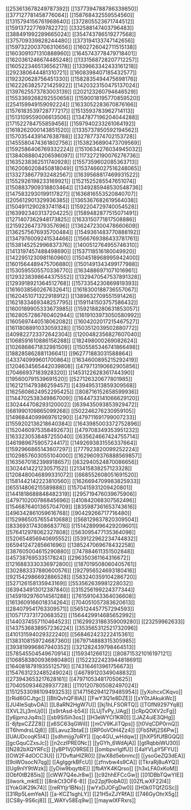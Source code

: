 [[253613678249787392]]
[[1377394788786339850]]
[[377127781458776064]]
[[158768432559554560]]
[[1315794156761968640]]
[[372805523671744512]]
[[159137227769782272]]
[[332588147403796483]]
[[388491992289665024]]
[[354743786519277568]]
[[375709339828244480]]
[[373194133747142656]]
[[1597322003706310656]]
[[1602726042711515138]]
[[1603091071310888960]]
[[1645743778479718401]]
[[1620361246674485248]]
[[1331568728207712257]]
[[1605223465136562178]]
[[1339663342433161218]]
[[292380644481310721]]
[[1608398407185432577]]
[[192320628756451330]]
[[1582835494475698176]]
[[1622263825721425922]]
[[1420323150475137024]]
[[1397625573783003139]]
[[202123260794646529]]
[[1553369268292550656]]
[[1590018195770859520]]
[[254159949159092224]]
[[1633052283670876166]]
[[1576183539728777217]]
[[1513593783962714113]]
[[1513109559006613506]]
[[1347877196204044288]]
[[171522784755859456]]
[[1597940233261064192]]
[[1618262000143851520]]
[[1335737850592194562]]
[[1570354439147638788]]
[[327877374702153728]]
[[1455580474361802756]]
[[1538236890473709569]]
[[1592586406769332224]]
[[1510634276034945032]]
[[1384088804206596097]]
[[1173272190076276736]]
[[1635238362511740928]]
[[1557359602085363713]]
[[1620080208450818049]]
[[1537466027516248065]]
[[1332738677932482567]]
[[1639568817469931522]]
[[1552926198233169921]]
[[1521525285547651074]]
[[1508837909318803464]]
[[1349285948530548736]]
[[1475832930199117827]]
[[1636816553520840707]]
[[205612901329936385]]
[[1365367682619564038]]
[[1504911290283741184]]
[[1592204729740054528]]
[[1639923403137204225]]
[[1589482877515071491]]
[[1271407362948173825]]
[[1633150771817508886]]
[[215922647379357696]]
[[1362472300478660609]]
[[1362575676935700484]]
[[1549361483770888192]]
[[1347976009241534466]]
[[1566769386433781761]]
[[1538145252996837376]]
[[1400512764955746310]]
[[1413197457488498690]]
[[1537118516180049920]]
[[1422951230981160960]]
[[1504518968995942400]]
[[1601564489475706880]]
[[1501491343499177988]]
[[1530595505570336770]]
[[1634886971071016961]]
[[1293238398644375552]]
[[1329470547537891328]]
[[1293918921364512768]]
[[1573354230869819393]]
[[1616038560267632641]]
[[1618300188736557067]]
[[1620451071322918912]]
[[1389632709551591426]]
[[1621833469348257795]]
[[1591141503757586432]]
[[1600189905333673985]]
[[1592188280631853057]]
[[1628057286760402944]]
[[1619103973050580992]]
[[1605697440518062082]]
[[1604202017215467527]]
[[1611808891033059328]]
[[1503512039502880772]]
[[409822723372642304]]
[[1200482356827607040]]
[[1068591610886156288]]
[[182498000269082624]]
[[1026868671832981509]]
[[1505585346741866498]]
[[188285862881136641]]
[[962771883031588864]]
[[433740999601700864]]
[[1634600895215292419]]
[[1204634565442039808]]
[[479713190662905856]]
[[70466937183928320]]
[[1453122628361744390]]
[[195600791539691520]]
[[527126320677801985]]
[[1621211479386259457]]
[[439495313859309568]]
[[1625608624952295425]]
[[808716152658599936]]
[[1144702538349867009]]
[[1644733141066629120]]
[[302444708293120002]]
[[639435093853929472]]
[[681990109865099268]]
[[502246276230959105]]
[[1496844099969761290]]
[[479711691799007233]]
[[1559202136218640384]]
[[1643985003372752896]]
[[1520460975358492673]]
[[479708349353951232]]
[[1633230538487255040]]
[[635624667424755714]]
[[461989675905724417]]
[[1492693831556337664]]
[[1592966865143607297]]
[[777923820099252224]]
[[1029857603055104000]]
[[1629609376888569857]]
[[1635670182398918657]]
[[632940524870086656]]
[[302441422123057152]]
[[213415838257123328]]
[[1208480046899331072]]
[[668552608051691520]]
[[1581442142223810560]]
[[1626694709983825933]]
[[65514806215589888]]
[[1570415931209420801]]
[[1441818688848482319]]
[[295719476039675906]]
[[479710200786845696]]
[[410842068307562496]]
[[1546876401365704709]]
[[835987361653743616]]
[[496342861059616768]]
[[90429266717716480]]
[[1529865057655410688]]
[[568129837820309504]]
[[833693174308683776]]
[[1514289996429209601]]
[[576412978062327808]]
[[563095477135364098]]
[[520654856940695552]]
[[539122962234744832]]
[[65941247285661696]]
[[1385247069678432258]]
[[387605004615290880]]
[[747884611351502848]]
[[45738769533517824]]
[[296350361164316672]]
[[1216883330336972800]]
[[187019508060405761]]
[[302883337880600576]]
[[927956524693180416]]
[[921542986692886528]]
[[583240359104286720]]
[[527126158135943169]]
[[553562639981228032]]
[[639434913012387840]]
[[315256199224377344]]
[[1459192976014561288]]
[[761591043364036608]]
[[1613609166018314264]]
[[704051057383620613]]
[[284079541763309571]]
[[565124457757294593]]
[[105717373172068352]]
[[1564429914685652992]]
[[1440374557110464523]]
[[1629923186359009280]]
[[23259962633]]
[[1437536838957236224]]
[[353565312521732096]]
[[410131594029322240]]
[[568462423222415361]]
[[1383108159724687360]]
[[679714888315305985]]
[[393819996867940352]]
[[321282439798464513]]
[[578545504549670914]]
[[15934126612]]
[[808715321016197121]]
[[1068583800936980480]]
[[1522322423944818691]]
[[1640818791935512579]]
[[743164613961756673]]
[[1547631232485249024]]
[[46789120349048832]]
[[273943653217628161]]
[[479710534817050625]]
[[704050934628937728]]
[[1101207805082497024]]
[[1512533098109493253]]
[[1471562941279485954]]
[[yXohcxCKqvo]]
[[rRid6GCJtgc]]
[[BtiQvhQF8IA]]
[[FwY3Q1e8DZE]]
[[xY0tJAkukWc]]
[[JU4leSqbvDA]]
[[L8aRN2HgW7U]]
[[kj1hLFSORTQ]]
[[TGfN9297Yq8]]
[[XVL2Lj3mUj0]]
[[s9rtAsd-b54]]
[[LUjTvPy_UAg]]
[[cRpQOXV2cFg]]
[[y6jpmzJq4ts]]
[[sb9Si5ih3os]]
[[H3eWYCI1KR0]]
[[JAZ4ulE3QHg]]
[[-8jfpxCZZZ8]]
[[x6SC63qGWiI]]
[[mCV9KJiTQps]]
[[t0VqCDP0rnQ]]
[[T6hmdrsLQj8]]
[[ELavuz3btaE]]
[[RP0oVOH4Zz4]]
[[FbSNfj2S6Pw]]
[[UAUDcoqK5I4]]
[[sdhmijg7oRY]]
[[qc4GU_wHdqw]]
[[hXP5fUfBGQQ]]
[[gcGquCZxsJc]]
[[n2czIPRE0Nc]]
[[yGYh_6WdAjA]]
[[gtRqbbiWU30]]
[[N282bXQYRFc]]
[[yBP1VjO9RSE]]
[[ombpvrlglfU]]
[[4aYVLpY5FYU]]
[[OW2F4dOCC3U]]
[[7DvftaHlZR0]]
[[lwX8d5ebnmc]]
[[ysoGeZQ3dEA]]
[[9oWOsocN7qg]]
[[AgIggrkBFcU]]
[[zfnvbw4s9CA]]
[[TkraRj8uAYQ]]
[[Ug9nlY9tWzk]]
[[yDiw9bqytbE]]
[[fbAYK4KQrso]]
[[h3xLFA0xKoM]]
[[Obf0tB285is]]
[[cWW7Q4eJr8w]]
[[c92hhEFCcGw]]
[[01DBbTQwYIE]]
[[ilwork_mktE]]
[[8nkCt3OF6-8]]
[[o22pjf9obA0]]
[[0ZfLwXF22l4]]
[[YokGiK29k74]]
[[reRYtjr1BNo]]
[[wYxDJOFgDw0]]
[[H0k0TQfZGSc]]
[[31Rp5LemYeA]]
[[a-KCZ1sghLY]]
[[21H5xZJYRfA]]
[[746GyOhrX5g]]
[[CS8y-9S6cj8]]
[[_WAYv58Eq9w]]
[[maywlXFRxrs]]
